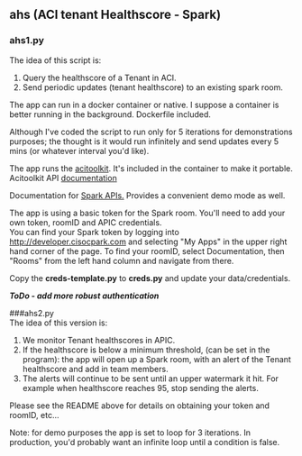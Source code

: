 ## ahs  (ACI tenant Healthscore - Spark)

### ahs1.py
The idea of this script is:  
1) Query the healthscore of a Tenant in ACI.  
2) Send periodic updates (tenant healthscore) to an existing spark room.  

The app can run in a docker container or native. I suppose a container is better running in the background. Dockerfile included.  

Although I've coded the script to run only for 5 iterations for demonstrations purposes; the thought is it would run infinitely and send updates every 5 mins (or whatever interval you'd like).  

The app runs the [acitoolkit](https://github.com/datacenter/acitoolkit).  It's included in the container to make it portable.  
Acitoolkit API [documentation](https://acitoolkit.readthedocs.io/en/latest/modules.html)  


Documentation for [Spark APIs.](https://developer.ciscospark.com/getting-started.html) Provides a convenient demo mode as well.

The app is using a basic token for the Spark room. You'll need to add your own token, roomID and APIC credentials.  
You can find your Spark token by logging into <http://developer.cisocpark.com> and selecting "My Apps" in the upper right hand corner of the page. To find your roomID, select Documentation, then "Rooms" from the left hand column and navigate from there.  

Copy the ****creds-template.py**** to ****creds.py****  and update your data/credentials. 

***ToDo - add more robust authentication***  

###ahs2.py  
The idea of this version is:  
1) We monitor Tenant healthscores in APIC.  
2) If the healthscore is below a minimum threshold, (can be set in the program): the app will open up a Spark room, with an alert of the Tenant healthscore and add in team members.  
3) The alerts will continue to be sent until an upper watermark it hit. For example when healthscore reaches 95, stop sending the alerts. 

Please see the README above for details on obtaining your token and roomID, etc...

Note: for demo purposes the app is set to loop for 3 iterations. In production, you'd probably want an infinite loop until a condition is false.



 


